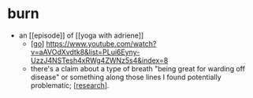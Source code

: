 # burn

- an [[episode]] of [[yoga with adriene]]
  - [[go]] https://www.youtube.com/watch?v=aAVOdXvdtk8&list=PLui6Eyny-UzzJ4NSTesh4xRWg4ZWNz5s4&index=8
  - there's a claim about a type of breath "being great for warding off disease" or something along those lines I found potentially problematic; [[research]].


[//begin]: # "Autogenerated link references for markdown compatibility"
[go]: go "Go"
[research]: research "Research"
[//end]: # "Autogenerated link references"